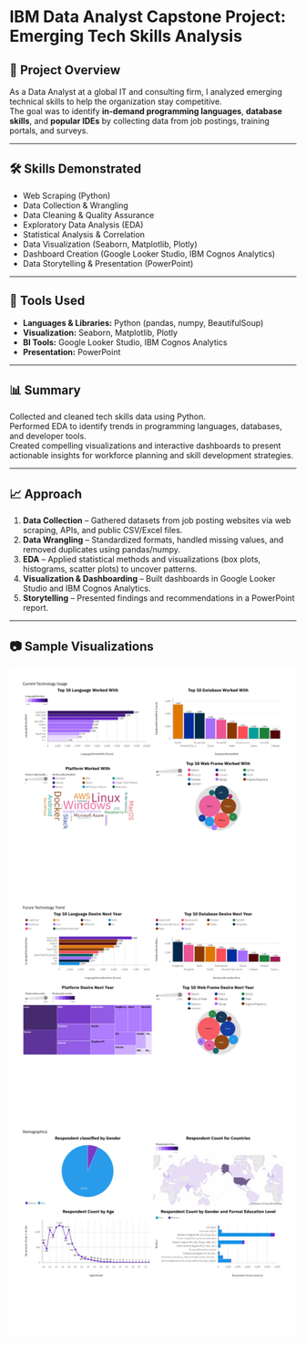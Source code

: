 # IBM Data Analyst Capstone Project: Emerging Tech Skills Analysis

## 📌 Project Overview
As a Data Analyst at a global IT and consulting firm, I analyzed emerging technical skills to help the organization stay competitive.  
The goal was to identify **in-demand programming languages**, **database skills**, and **popular IDEs** by collecting data from job postings, training portals, and surveys.

---

## 🛠 Skills Demonstrated
- Web Scraping (Python)
- Data Collection & Wrangling
- Data Cleaning & Quality Assurance
- Exploratory Data Analysis (EDA)
- Statistical Analysis & Correlation
- Data Visualization (Seaborn, Matplotlib, Plotly)
- Dashboard Creation (Google Looker Studio, IBM Cognos Analytics)
- Data Storytelling & Presentation (PowerPoint)

---

## 🧰 Tools Used
- **Languages & Libraries:** Python (pandas, numpy, BeautifulSoup)
- **Visualization:** Seaborn, Matplotlib, Plotly
- **BI Tools:** Google Looker Studio, IBM Cognos Analytics
- **Presentation:** PowerPoint

---

## 📊 Summary
Collected and cleaned tech skills data using Python.  
Performed EDA to identify trends in programming languages, databases, and developer tools.  
Created compelling visualizations and interactive dashboards to present actionable insights for workforce planning and skill development strategies.

---

## 📈 Approach
1. **Data Collection** – Gathered datasets from job posting websites via web scraping, APIs, and public CSV/Excel files.  
2. **Data Wrangling** – Standardized formats, handled missing values, and removed duplicates using pandas/numpy.  
3. **EDA** – Applied statistical methods and visualizations (box plots, histograms, scatter plots) to uncover patterns.  
4. **Visualization & Dashboarding** – Built dashboards in Google Looker Studio and IBM Cognos Analytics.  
5. **Storytelling** – Presented findings and recommendations in a PowerPoint report.

---

## 📷 Sample Visualizations
<img src="Dashboards_on_Cognos (1)-images-0.jpg" alt="Dashboard Image" width="600" />
<img src="Dashboards_on_Cognos (1)-images-1.jpg" alt="Dashboard Image" width="600" />
<img src="Dashboards_on_Cognos (1)-images-2.jpg" alt="Dashboard Image" width="600" />
